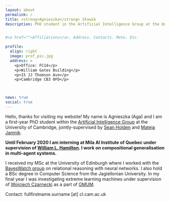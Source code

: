 ```yaml
---
layout: about
permalink: /
title: <strong>Agnieszka</strong> Słowik
description: PhD student in the Artificial Intelligence Group at the University of Cambridge


#<a href="">Affiliations</a>. Address. Contacts. Moto. Etc.

profile:
  align: right
  image: prof_pic.jpg
  address: >
    <p>Office: FC14</p>
    <p>William Gates Building</p>
    <p>15 JJ Thomson Ave</p>
    <p>Cambridge CB3 0FD</p>



news: true
social: true
---
```


Hello, thanks for visiting my website! My name is Agnieszka (Aga) and I am a first-year PhD student within the [Artificial Intelligence Group](https://www.cl.cam.ac.uk/research/ai/) at the University of Cambridge, jointly-supervised by [Sean Holden](https://www.cl.cam.ac.uk/~sbh11/) and [Mateja Jamnik](https://www.cl.cam.ac.uk/~mj201/).

**Until February 2020 I am interning at Mila AI Institute of Quebec under supervision of [William L. Hamilton](https://www.cs.mcgill.ca/~wlh/). I work on compositional generalisation in multi-agent systems.**

I received my MSc at the University of Edinburgh where I worked with the [BayesWatch group](https://www.bayeswatch.com) on relational reasoning with neural networks. I also hold a BSc degree in Computer Science from the Jagiellonian University. In my final year I was investigating extreme learning machines under supervision of [Wojciech Czarnecki](http://wojciechczarnecki.com) as a part of [GMUM](http://gmum.net).

Contact: fullfirstname.surname [at] cl.cam.ac.uk
